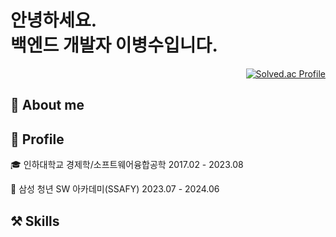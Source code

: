 # 안녕하세요. <br> 백엔드 개발자 이병수입니다. 

<div style="text-align: right;">
  <a href="https://solved.ac/lbsoo1021/">
    <img src="http://mazassumnida.wtf/api/v2/generate_badge?boj=lbsoo1021" alt="Solved.ac Profile">
  </a>
</div>
 


## 💫 About me


## 🔎 Profile
🎓 인하대학교 경제학/소프트웨어융합공학  2017.02 - 2023.08

📖 삼성 청년 SW 아카데미(SSAFY)  2023.07 - 2024.06

## ⚒️ Skills



<!--
**diarlee/diarlee** is a ✨ _special_ ✨ repository because its `README.md` (this file) appears on your GitHub profile.

Here are some ideas to get you started:

- 🔭 I’m currently working on ...
- 🌱 I’m currently learning ...
- 👯 I’m looking to collaborate on ...
- 🤔 I’m looking for help with ...
- 💬 Ask me about ...
- 📫 How to reach me: ...
- 😄 Pronouns: ...
- ⚡ Fun fact: ...
-->
